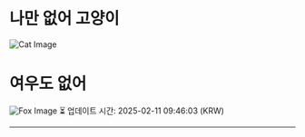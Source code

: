 
# 나만 없어 고양이

![Cat Image](https://cdn2.thecatapi.com/images/bqo.jpg)

# 여우도 없어
![Fox Image](https://randomfox.ca/images/121.jpg)
⏳ 업데이트 시간: 2025-02-11 09:46:03 (KRW)

---
